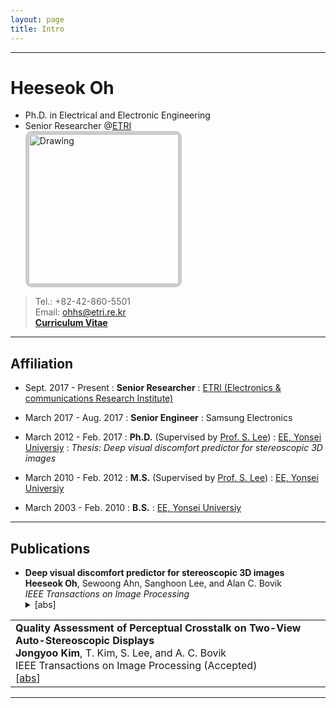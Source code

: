 ```yaml
---
layout: page
title: Intro
---
```


***

Heeseok Oh
============
- Ph.D. in Electrical and Electronic Engineering<br>
- Senior Researcher @[ETRI](http://etri.re.kr)<br>
<img src="http://ohheeseok.github.io/assets/img/DSC01682_h.jpg" alt="Drawing" style="
      height: 240px;
      border: 5px solid #ccc;
      border-radius: 10px;
      -moz-border-radius: 10px;
      -khtml-border-radius: 10px;
      -webkit-border-radius: 10px;
      "/><br>
> Tel.: +82-42-860-5501<br>
> Email: <ohhs@etri.re.kr><br>
> [**Curriculum Vitae**](http://ohheeseok.github.io/menu/heeseokoh-cv.pdf)
	  
***

Affiliation
---------

- Sept. 2017 - Present
:   **Senior Researcher** 
:	[ETRI (Electronics & communications Research Institute)](http://etri.re.kr)

- March 2017 - Aug. 2017
:   **Senior Engineer**
:	Samsung Electronics<br>

- March 2012 - Feb. 2017
:   **Ph.D.** (Supervised by [Prof. S. Lee](http://insight.yonsei.ac.kr))
:	[EE, Yonsei Universiy](http://ee.yonsei.ac.kr)
:	*Thesis: Deep visual discomfort predictor for stereoscopic 3D images*

- March 2010 - Feb. 2012
:   **M.S.** (Supervised by [Prof. S. Lee](http://insight.yonsei.ac.kr))
:	[EE, Yonsei Universiy](http://ee.yonsei.ac.kr)

- March 2003 - Feb. 2010
:   **B.S.**
:	[EE, Yonsei Universiy](http://ee.yonsei.ac.kr)

***

## Publications

- **Deep visual discomfort predictor for stereoscopic 3D images**<br>
**Heeseok Oh**, Sewoong Ahn, Sanghoon Lee, and Alan C. Bovik<br>
*IEEE Transactions on Image Processing*<details><summary>[abs]</summary>abstract here</details>

<table class="pub_table">

<tr>
<!--<th><img src="images/publications/kim_quality_2017.png"/></th>-->
<td>
    <span class="blue_2"><strong>Quality Assessment of Perceptual Crosstalk on Two-View Auto-Stereoscopic Displays</strong></span><br>
    <strong>Jongyoo Kim</strong>, T. Kim, S. Lee, and A. C. Bovik<br>
    IEEE Transactions on Image Processing (Accepted)<br>
[<a href='javascript: none'
    onclick='toggle("abs_kim_quality_2017")'>abs</a>]<br>

<div id="abs_kim_quality_2017" style="text-align: justify; display: none" markdown="1">
Crosstalk is one of the most severe factors affecting the perceived quality of stereoscopic 3D (S3D) images.It arises from a leakage of light intensity between multiple views, as in auto-stereoscopic displays. Well-known determinants of crosstalk include the co-location contrast and disparity of the left and right images, which have been dealt with in prior studies. However, when a natural stereo image that contains complex naturalistic spatial characteristics is viewed on an auto-stereoscopic display, other factors may also play an important role in the perception of crosstalk. Here, we describe a new way of predicting the perceived severity of crosstalk, which we call the Binocular Perceptual Crosstalk Predictor (BPCP). BPCP uses measurements of three complementary 3D image properties (texture, structural duplication and binocular summation) in combination with two well-known factors (co-location contrast and disparity) to make predictions of crosstalk on two-view auto-stereoscopic displays. The new BPCP model includes two masking algorithms and a binocular pooling method. We explore a new masking phenomenon that we call duplicated structure masking, which arises from structural correlations between the original and distorted objects. We also utilize an advanced binocular summation model to develop a binocular pooling algorithm. Our experimental results indicate that BPCP achieves high correlations against subjective test results, improving upon those delivered by previous crosstalk prediction models.
</div>

</td>
</tr>


</table>

***